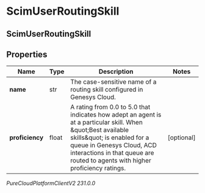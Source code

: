 # ScimUserRoutingSkill

## ScimUserRoutingSkill

## Properties

|Name | Type | Description | Notes|
|------------ | ------------- | ------------- | -------------|
| **name** | str | The case-sensitive name of a routing skill configured in Genesys Cloud. | |
| **proficiency** | float | A rating from 0.0 to 5.0 that indicates how adept an agent is at a particular skill. When \&quot;Best available skills\&quot; is enabled for a queue in Genesys Cloud, ACD interactions in that queue are routed to agents with higher proficiency ratings. | [optional] |



_PureCloudPlatformClientV2 231.0.0_
